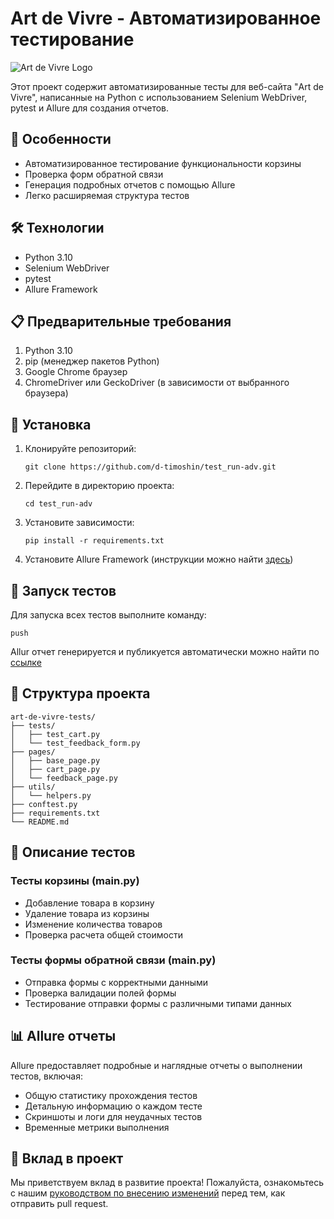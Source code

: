 # Art de Vivre - Автоматизированное тестирование

![Art de Vivre Logo](https://example.com/art-de-vivre-logo.png)

Этот проект содержит автоматизированные тесты для веб-сайта "Art de Vivre", написанные на Python с использованием Selenium WebDriver, pytest и Allure для создания отчетов.

## 🚀 Особенности

- Автоматизированное тестирование функциональности корзины
- Проверка форм обратной связи
- Генерация подробных отчетов с помощью Allure
- Легко расширяемая структура тестов

## 🛠 Технологии

- Python 3.10
- Selenium WebDriver
- pytest
- Allure Framework

## 📋 Предварительные требования

1. Python 3.10
2. pip (менеджер пакетов Python)
3. Google Chrome браузер
4. ChromeDriver или GeckoDriver (в зависимости от выбранного браузера)

## 🔧 Установка

1. Клонируйте репозиторий:
   ```
   git clone https://github.com/d-timoshin/test_run-adv.git
   ```

2. Перейдите в директорию проекта:
   ```
   cd test_run-adv
   ```

3. Установите зависимости:
   ```
   pip install -r requirements.txt
   ```

4. Установите Allure Framework (инструкции можно найти [здесь](https://docs.qameta.io/allure/#_installing_a_commandline))

## 🚀 Запуск тестов

Для запуска всех тестов выполните команду:

```
push
```

Allur отчет генерируется и публикуется автоматически можно найти по [ссылке](https://d-timoshin.github.io/test_run-adv/)


## 📁 Структура проекта

```
art-de-vivre-tests/
├── tests/
│   ├── test_cart.py
│   └── test_feedback_form.py
├── pages/
│   ├── base_page.py
│   ├── cart_page.py
│   └── feedback_page.py
├── utils/
│   └── helpers.py
├── conftest.py
├── requirements.txt
└── README.md
```

## 📝 Описание тестов

### Тесты корзины (main.py)

- Добавление товара в корзину
- Удаление товара из корзины
- Изменение количества товаров
- Проверка расчета общей стоимости

### Тесты формы обратной связи (main.py)

- Отправка формы с корректными данными
- Проверка валидации полей формы
- Тестирование отправки формы с различными типами данных

## 📊 Allure отчеты

Allure предоставляет подробные и наглядные отчеты о выполнении тестов, включая:

- Общую статистику прохождения тестов
- Детальную информацию о каждом тесте
- Скриншоты и логи для неудачных тестов
- Временные метрики выполнения

## 🤝 Вклад в проект

Мы приветствуем вклад в развитие проекта! Пожалуйста, ознакомьтесь с нашим [руководством по внесению изменений](CONTRIBUTING.md) перед тем, как отправить pull request.
